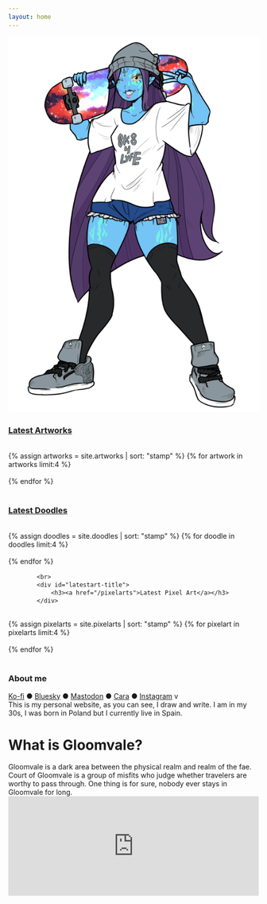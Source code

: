 ```yaml
---
layout: home
---
```


<div id="sector1">
    <div id="sector1-left">
        <img src="/static/image/sk8-frontpage.png">
        <div id="sector1-right">
            <div id="latestart-title">
                <h3><a href="/artworks">Latest Artworks</a></h3>
            </div>
            <br>
            <div style="clear:both"></div>
            <div class="artworks">
    {% assign artworks = site.artworks | sort: "stamp" %}
    {% for artwork in artworks limit:4 %}
                <div class="artworks-item">
                    <a data-magnify="gallery" data-src="{{ artwork.cover }}" data-caption="{{ artwork.title }}" data-group="a" href="{{ artwork.cover }}">
                        <img src="{{ artwork.thumbnail }}" alt="">
                    </a>
                </div>
            {% endfor %}
            </div>
<br>
            <div id="latestart-title2">
                <h3><a href="/doodles">Latest Doodles</a></h3>
            </div>
<br>
                        <div class="artworks">
    {% assign doodles = site.doodles | sort: "stamp" %}
    {% for doodle in doodles limit:4 %}
                <div class="artworks-item">
                    <a data-magnify="gallery" data-src="{{ doodle.cover }}" data-caption="{{ doodle.title }}" data-group="a" href="{{ doodle.cover }}">
                        <img src="{{ doodle.thumbnail }}" alt="">
                    </a>
                </div>
            {% endfor %}
            </div>

            <br>
            <div id="latestart-title">
                <h3><a href="/pixelarts">Latest Pixel Art</a></h3>
            </div>
<br>
                        <div class="artworks">
    {% assign pixelarts = site.pixelarts | sort: "stamp" %}
    {% for pixelart in pixelarts limit:4 %}
                <div class="artworks-item">
                    <a data-magnify="gallery" data-src="{{ pixelart.cover }}" data-caption="{{ pixelart.title }}" data-group="a" href="{{ pixelart.cover }}">
                        <img src="{{ pixelart.thumbnail }}" alt="">
                    </a>
                </div>
            {% endfor %}
            </div>
        </div>
    </div>
    <br />
    <div id="latestblog-title">
        <h3>About me</h3>
    </div>
    <div id="latestblog">
        <a href="https://ko-fi.com/ypsilenna">Ko-fi</a> ● <a href="https://bsky.app/profile/ypsilenna.art">Bluesky</a> ● <a rel="me" href="https://sunny.garden/@Ypsilenna">Mastodon</a> ● <a href="https://cara.app/ypsilenna">Cara</a> ● <a href="https://www.instagram.com/ypsilenna">Instagram</a> v
        <div id="sector1">
            <div id="sector1-left">
               This is my personal website, as you can see, I draw and write. I am in my 30s, I was born in Poland but I currently live in Spain. 
            </div>
            <div id="sector1-right">
    <h1>What is Gloomvale?</h1>
        Gloomvale is a dark area between the physical realm and realm of the fae. Court of Gloomvale is a group of misfits who judge whether travelers are worthy to pass through. One thing is for sure, nobody ever stays in Gloomvale for long.
<br>
            </div>
        </div>
    </div>
    <iframe src="https://discord.com/widget?id=1336302979422228564&theme=dark" width="100%" height="200px" allowtransparency="true" frameborder="0" sandbox="allow-popups allow-popups-to-escape-sandbox allow-same-origin allow-scripts"></iframe>
</div>


